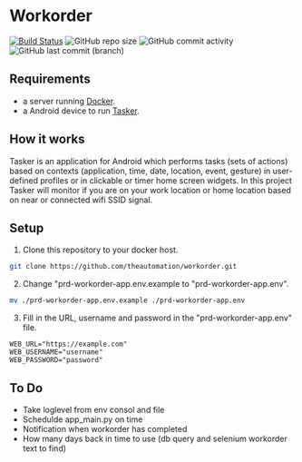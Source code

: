 # Workorder

[![Build Status](https://drone.theautomation.nl/api/badges/theautomation/workorder/status.svg)](https://drone.theautomation.nl/theautomation/workorder)
![GitHub repo size](https://img.shields.io/github/repo-size/theautomation/workorder?logo=Github)
![GitHub commit activity](https://img.shields.io/github/commit-activity/y/theautomation/workorder?logo=github)
![GitHub last commit (branch)](https://img.shields.io/github/last-commit/theautomation/workorder/main?logo=github)

## Requirements

- a server running [Docker](https://www.docker.com/).
- a Android device to run [Tasker](https://tasker.joaoapps.com/).

## How it works

Tasker is an application for Android which performs tasks (sets of actions) based on contexts (application, time, date, location, event, gesture) in user-defined profiles or in clickable or timer home screen widgets.
In this project Tasker will monitor if you are on your work location or home location based on near or connected wifi SSID signal.

## Setup

1. Clone this repository to your docker host.

```bash
git clone https://github.com/theautomation/workorder.git
```

2. Change "prd-workorder-app.env.example to "prd-workorder-app.env".

```bash
mv ./prd-workorder-app.env.example ./prd-workorder-app.env
```

3. Fill in the URL, username and password in the "prd-workorder-app.env" file.

```dosini
WEB_URL="https://example.com"
WEB_USERNAME="username"
WEB_PASSWORD="password"
```

## To Do

- Take loglevel from env consol and file
- Schedulde app_main.py on time
- Notification when workorder has completed
- How many days back in time to use (db query and selenium workorder text to find)

